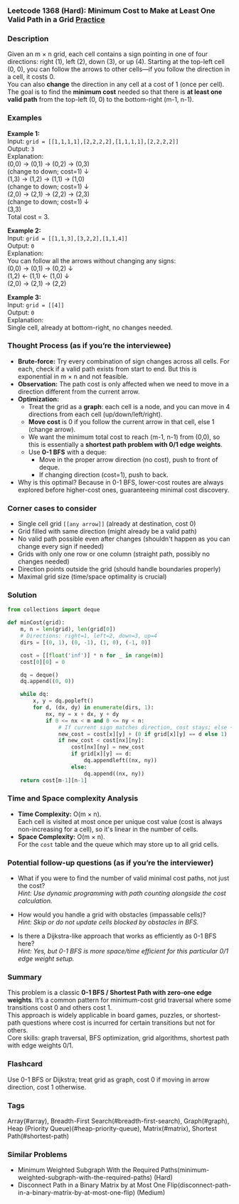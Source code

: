 ### Leetcode 1368 (Hard): Minimum Cost to Make at Least One Valid Path in a Grid [Practice](https://leetcode.com/problems/minimum-cost-to-make-at-least-one-valid-path-in-a-grid)

### Description  
Given an m × n grid, each cell contains a sign pointing in one of four directions: right (1), left (2), down (3), or up (4). Starting at the top-left cell (0, 0), you can follow the arrows to other cells—if you follow the direction in a cell, it costs 0.  
You can also **change** the direction in any cell at a cost of 1 (once per cell). The goal is to find the **minimum cost** needed so that there is **at least one valid path** from the top-left (0, 0) to the bottom-right (m-1, n-1).

### Examples  

**Example 1:**  
Input: `grid = [[1,1,1,1],[2,2,2,2],[1,1,1,1],[2,2,2,2]]`  
Output: `3`  
Explanation:  
(0,0) → (0,1) → (0,2) → (0,3)  
(change to down; cost=1) ↓  
(1,3) → (1,2) → (1,1) → (1,0)  
(change to down; cost=1) ↓  
(2,0) → (2,1) → (2,2) → (2,3)  
(change to down; cost=1) ↓  
(3,3)  
Total cost = 3.

**Example 2:**  
Input: `grid = [[1,1,3],[3,2,2],[1,1,4]]`  
Output: `0`  
Explanation:  
You can follow all the arrows without changing any signs:  
(0,0) → (0,1) → (0,2) ↓  
(1,2) ← (1,1) ← (1,0) ↓  
(2,0) → (2,1) → (2,2)

**Example 3:**  
Input: `grid = [[4]]`  
Output: `0`  
Explanation:  
Single cell, already at bottom-right, no changes needed.

### Thought Process (as if you’re the interviewee)  
- **Brute-force:** Try every combination of sign changes across all cells. For each, check if a valid path exists from start to end. But this is exponential in m × n and not feasible.
- **Observation:** The path cost is only affected when we need to move in a direction different from the current arrow.
- **Optimization:**  
  - Treat the grid as a **graph**: each cell is a node, and you can move in 4 directions from each cell (up/down/left/right).
  - **Move cost** is 0 if you follow the current arrow in that cell, else 1 (change arrow).
  - We want the minimum total cost to reach (m-1, n-1) from (0,0), so this is essentially a **shortest path problem with 0/1 edge weights**.
  - Use **0-1 BFS** with a deque:  
    - Move in the proper arrow direction (no cost), push to front of deque.
    - If changing direction (cost=1), push to back.
- Why is this optimal? Because in 0-1 BFS, lower-cost routes are always explored before higher-cost ones, guaranteeing minimal cost discovery.

### Corner cases to consider  
- Single cell grid `[[any arrow]]` (already at destination, cost 0)
- Grid filled with same direction (might already be a valid path)
- No valid path possible even after changes (shouldn't happen as you can change every sign if needed)
- Grids with only one row or one column (straight path, possibly no changes needed)
- Direction points outside the grid (should handle boundaries properly)
- Maximal grid size (time/space optimality is crucial)

### Solution

```python
from collections import deque

def minCost(grid):
    m, n = len(grid), len(grid[0])
    # Directions: right=1, left=2, down=3, up=4
    dirs = [(0, 1), (0, -1), (1, 0), (-1, 0)]

    cost = [[float('inf')] * n for _ in range(m)]
    cost[0][0] = 0

    dq = deque()
    dq.append((0, 0))

    while dq:
        x, y = dq.popleft()
        for d, (dx, dy) in enumerate(dirs, 1):
            nx, ny = x + dx, y + dy
            if 0 <= nx < m and 0 <= ny < n:
                # If current sign matches direction, cost stays; else +1
                new_cost = cost[x][y] + (0 if grid[x][y] == d else 1)
                if new_cost < cost[nx][ny]:
                    cost[nx][ny] = new_cost
                    if grid[x][y] == d:
                        dq.appendleft((nx, ny))
                    else:
                        dq.append((nx, ny))
    return cost[m-1][n-1]
```

### Time and Space complexity Analysis  

- **Time Complexity:** O(m × n).  
  Each cell is visited at most once per unique cost value (cost is always non-increasing for a cell), so it's linear in the number of cells.
- **Space Complexity:** O(m × n).  
  For the `cost` table and the queue which may store up to all grid cells.

### Potential follow-up questions (as if you’re the interviewer)  

- What if you were to find the number of valid minimal cost paths, not just the cost?  
  *Hint: Use dynamic programming with path counting alongside the cost calculation.*

- How would you handle a grid with obstacles (impassable cells)?  
  *Hint: Skip or do not update cells blocked by obstacles in BFS.*

- Is there a Dijkstra-like approach that works as efficiently as 0-1 BFS here?  
  *Hint: Yes, but 0-1 BFS is more space/time efficient for this particular 0/1 edge weight setup.*

### Summary
This problem is a classic **0-1 BFS / Shortest Path with zero-one edge weights**. It’s a common pattern for minimum-cost grid traversal where some transitions cost 0 and others cost 1.  
This approach is widely applicable in board games, puzzles, or shortest-path questions where cost is incurred for certain transitions but not for others.  
Core skills: graph traversal, BFS optimization, grid algorithms, shortest path with edge weights 0/1.


### Flashcard
Use 0-1 BFS or Dijkstra; treat grid as graph, cost 0 if moving in arrow direction, cost 1 otherwise.

### Tags
Array(#array), Breadth-First Search(#breadth-first-search), Graph(#graph), Heap (Priority Queue)(#heap-priority-queue), Matrix(#matrix), Shortest Path(#shortest-path)

### Similar Problems
- Minimum Weighted Subgraph With the Required Paths(minimum-weighted-subgraph-with-the-required-paths) (Hard)
- Disconnect Path in a Binary Matrix by at Most One Flip(disconnect-path-in-a-binary-matrix-by-at-most-one-flip) (Medium)